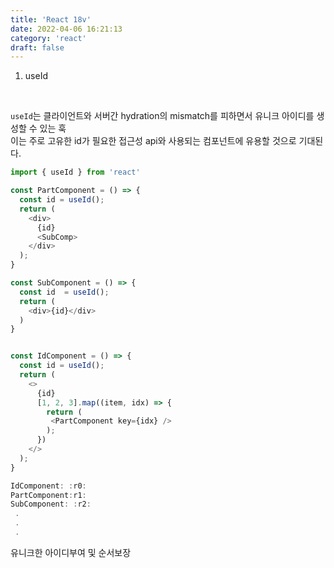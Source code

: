```yaml
---
title: 'React 18v'
date: 2022-04-06 16:21:13
category: 'react'
draft: false
---
```


1. useId

<br />

`useId`는 클라이언트와 서버간 hydration의 mismatch를 피하면서 유니크 아이디를 생성할 수 있는 훅 <br />
이는 주로 고유한 id가 필요한 접근성 api와 사용되는 컴포넌트에 유용할 것으로 기대된다. <br />

```javascript
import { useId } from 'react'

const PartComponent = () => {
  const id = useId();
  return (
    <div>
      {id}
      <SubComp>
    </div>
  );
}

const SubComponent = () => {
  const id  = useId();
  return (
    <div>{id}</div>
  )
}


const IdComponent = () => {
  const id = useId();
  return (
    <>
      {id}
      [1, 2, 3].map((item, idx) => {
        return (
         <PartComponent key={idx} />
        );
      })
    </>
  );
}

IdComponent: :r0:
PartComponent:r1:
SubComponent: :r2:
 .
 .
 .
```

유니크한 아이디부여 및 순서보장
